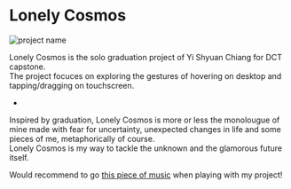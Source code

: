 # Lonely Cosmos
![project name](https://i.imgur.com/nDK4VE6.jpg)

Lonely Cosmos is the solo graduation project of Yi Shyuan Chiang for DCT capstone. <br>
The project focuces on exploring the gestures of hovering on desktop and tapping/dragging on touchscreen.

-

Inspired by graduation, Lonely Cosmos is more or less the monolougue of mine made with fear for uncertainty, unexpected changes in life and some pieces of me, metaphorically of course.<br> 
Lonely Cosmos is my way to tackle the unknown and the glamorous future itself.

Would recommend to go [this piece of music](https://soundcloud.com/chillhopdotcom/idealism-snowfall
) when playing with my project!
